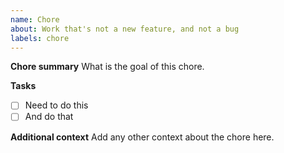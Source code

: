```yaml
---
name: Chore
about: Work that's not a new feature, and not a bug
labels: chore
---
```


**Chore summary**
What is the goal of this chore.

**Tasks**
- [ ] Need to do this
- [ ] And do that

**Additional context**
Add any other context about the chore here.
